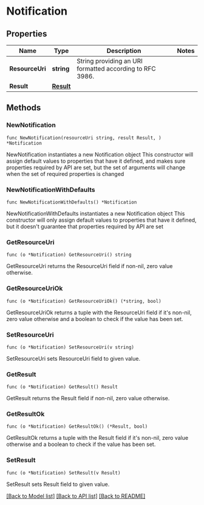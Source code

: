 # Notification

## Properties

Name | Type | Description | Notes
------------ | ------------- | ------------- | -------------
**ResourceUri** | **string** | String providing an URI formatted according to RFC 3986. | 
**Result** | [**Result**](Result.md) |  | 

## Methods

### NewNotification

`func NewNotification(resourceUri string, result Result, ) *Notification`

NewNotification instantiates a new Notification object
This constructor will assign default values to properties that have it defined,
and makes sure properties required by API are set, but the set of arguments
will change when the set of required properties is changed

### NewNotificationWithDefaults

`func NewNotificationWithDefaults() *Notification`

NewNotificationWithDefaults instantiates a new Notification object
This constructor will only assign default values to properties that have it defined,
but it doesn't guarantee that properties required by API are set

### GetResourceUri

`func (o *Notification) GetResourceUri() string`

GetResourceUri returns the ResourceUri field if non-nil, zero value otherwise.

### GetResourceUriOk

`func (o *Notification) GetResourceUriOk() (*string, bool)`

GetResourceUriOk returns a tuple with the ResourceUri field if it's non-nil, zero value otherwise
and a boolean to check if the value has been set.

### SetResourceUri

`func (o *Notification) SetResourceUri(v string)`

SetResourceUri sets ResourceUri field to given value.


### GetResult

`func (o *Notification) GetResult() Result`

GetResult returns the Result field if non-nil, zero value otherwise.

### GetResultOk

`func (o *Notification) GetResultOk() (*Result, bool)`

GetResultOk returns a tuple with the Result field if it's non-nil, zero value otherwise
and a boolean to check if the value has been set.

### SetResult

`func (o *Notification) SetResult(v Result)`

SetResult sets Result field to given value.



[[Back to Model list]](../README.md#documentation-for-models) [[Back to API list]](../README.md#documentation-for-api-endpoints) [[Back to README]](../README.md)


